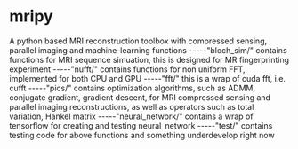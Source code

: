 # mripy
A python based MRI reconstruction toolbox with compressed sensing, parallel imaging and machine-learning functions
-----"bloch_sim/"      contains functions for MRI sequence simuation, this is designed for MR fingerprinting experiment
-----"nufft/"          contains functions for non uniform FFT, implemented for both CPU and GPU
-----"fft/"            this is a wrap of cuda fft, i.e. cufft
-----"pics/"           contains optimization algorithms, such as ADMM, conjugate gradient, gradient descent, for MRI compressed sensing and parallel imaging reconstructions, as well as operators such as total variation, Hankel matrix
-----"neural_network/" contains a wrap of tensorflow for creating and testing neural_network
-----"test/"           contains testing code for above functions and something underdevelop right now

